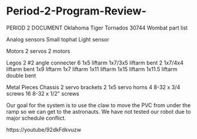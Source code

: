 # Period-2-Program-Review-
PERIOD 2 DOCUMENT 
Oklahoma
Tiger Tornados
 30744
Wombat part list
  
Analog sensors
Small tophat
Light sensor  

Motors 
2 servos 
2 motors

Legos
2 #2 angle connecter
6 1x5 liftarm
1x7/3x5 liftarm bent
2 1x7/4x4 liftarm bent
1x9 liftarm
1x7 liftarm
1x11 liftarm
1x15 liftarm
1x11.5 liftarm double bent 

Metal Pieces 
Chassis
2 servo brackets
2 1x5 servo horns 
 4 8-32 x 3/4 screws
16 8-32 x 1/2" screws 


Our goal for the system is to use the claw to move the PVC from under the ramp so we can get to the astronauts. We have not tested our robot due to major schedule conflict.

https://youtube/92dkFdkvuzw



     

 

